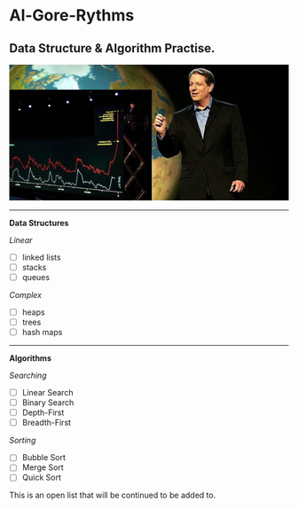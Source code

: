 # Al-Gore-Rythms
## Data Structure &amp; Algorithm Practise.

![al gore](algore.png)

---
**Data Structures**

*Linear*
- [ ] linked lists
- [ ] stacks
- [ ] queues

*Complex*
- [ ] heaps
- [ ] trees
- [ ] hash maps
  
---
**Algorithms**

*Searching*
- [ ] Linear Search
- [ ] Binary Search
- [ ] Depth-First
- [ ] Breadth-First

*Sorting*
- [ ] Bubble Sort
- [ ] Merge Sort
- [ ] Quick Sort

This is an open list that will be continued to be added to.
